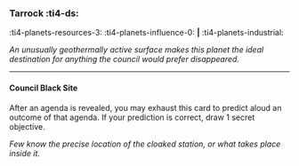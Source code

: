### Tarrock :ti4-ds:

:ti4-planets-resources-3: :ti4-planets-influence-0: __|__ :ti4-planets-industrial:

*An unusually geothermally active surface makes this planet the ideal destination for anything the council would prefer disappeared.*

---

#### Council Black Site

After an agenda is revealed, you may exhaust this card to predict aloud an outcome of that agenda. 
If your prediction is correct, draw 1 secret objective.

*Few know the precise location of the cloaked station, or what takes place inside it.*
